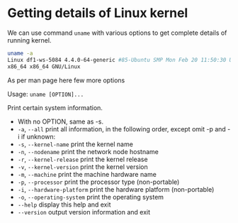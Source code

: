 # Getting details of Linux kernel

We can use command `uname` with various options to get complete details of running kernel.

```sh
uname -a
Linux df1-ws-5084 4.4.0-64-generic #85-Ubuntu SMP Mon Feb 20 11:50:30 UTC 2017 x86_64
x86_64 x86_64 GNU/Linux
```

As per man page here few more options

Usage: `uname [OPTION]...`

Print certain system information.

- With no OPTION, same as -s.
- `-a`, `--all` print all information, in the following order, except omit -p and -i if unknown:
- `-s`, `--kernel-name` print the kernel name
- `-n`, `--nodename` print the network node hostname
- `-r`, `--kernel-release` print the kernel release
- `-v`, `--kernel-version` print the kernel version
- `-m`, `--machine` print the machine hardware name
- `-p`, `--processor` print the processor type (non-portable)
- `-i`, `--hardware-platform` print the hardware platform (non-portable)
- `-o`, `--operating-system` print the operating system
- `--help` display this help and exit
- `--version` output version information and exit
